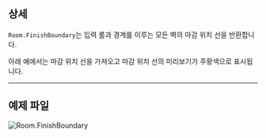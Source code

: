 ## 상세
`Room.FinishBoundary`는 입력 룸과 경계를 이루는 모든 벽의 마감 위치 선을 반환합니다.

아래 예에서는 마감 위치 선을 가져오고 마감 위치 선의 미리보기가 주황색으로 표시됩니다.
___
## 예제 파일

![Room.FinishBoundary](./Revit.Elements.Room.FinishBoundary_img.jpg)
